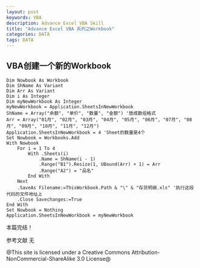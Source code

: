 ```yaml
---
layout: post
keywords: VBA
description: Advance Excel VBA Skill
title: "Advance Excel VBA 系列之Workbook"
categories: DATA
tags: DATA
---
```


## VBA创建一个新的Workbook


	
	Dim Nowbook As Workbook
	Dim ShName As Variant
	Dim Arr As Variant
	Dim i As Integer
	Dim myNewWorkbook As Integer
	myNewWorkbook = Application.SheetsInNewWorkbook
	ShName = Array("余额", "单价", "数量", "金额") '放成数组格式
	Arr = Array("01月", "02月", "03月", "04月", "05月", "06月", "07月", "08月", "09月", "10月", "11月", "12月")
	Application.SheetsInNewWorkbook = 4 'Sheet的数量是4个
	Set Nowbook = Workbooks.Add
	With Nowbook
		For i = 1 To 4
			With .Sheets(i)
				.Name = ShName(i - 1)
				.Range("B1").Resize(1, UBound(Arr) + 1) = Arr
			    .Range("A2") = "品名"
			End With
		Next
		.SaveAs Filename:=ThisWorkbook.Path & "\" & "存货明细.xls" '执行这段代码的文件地址上
		.Close Savechanges:=True
	End With
	Set Nowbook = Nothing
	Application.SheetsInNewWorkbook = myNewWorkbook


本篇完结！

参考文献
无

@This site is licensed under a Creative Commons Attribution-NonCommercial-ShareAlike 3.0 License@
